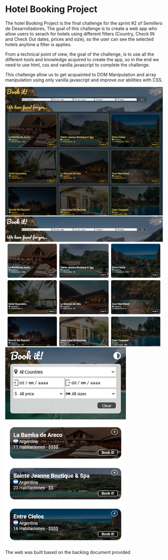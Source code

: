# Hotel Booking Project

The hotel Booking Project is the final challenge for the sprint #2 of Semillero de Desarrolladores, The goal of this challenge is to create a web app who allow users to serach for hotels using different filters (Country, Check IN and Check Out dates, prices and size), so the user can see the selected hotels anytime a filter is applies.

From a technical point of view, the goal of the challenge, is to use all the different tools and knowledge acquired to create the app, so in the end we need to use html, css and vanilla javascript to complete the challenge.

This challenge allow us to get acquainted to DOM Manipulation and array manipulation using only vanilla javascript and improve our abilities with CSS.

![imagename](./src/resources/images/darkMode.png)
![imagename](./src/resources/images/lightMode.png)
![imagename](./src/resources/images/mobile.png)

The web was built based on the backlog document provided
